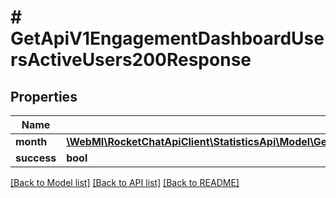 # # GetApiV1EngagementDashboardUsersActiveUsers200Response

## Properties

Name | Type | Description | Notes
------------ | ------------- | ------------- | -------------
**month** | [**\WebMI\RocketChatApiClient\StatisticsApi\Model\GetApiV1EngagementDashboardUsersActiveUsers200ResponseMonthInner[]**](GetApiV1EngagementDashboardUsersActiveUsers200ResponseMonthInner.md) |  | [optional]
**success** | **bool** |  | [optional]

[[Back to Model list]](../../README.md#models) [[Back to API list]](../../README.md#endpoints) [[Back to README]](../../README.md)
